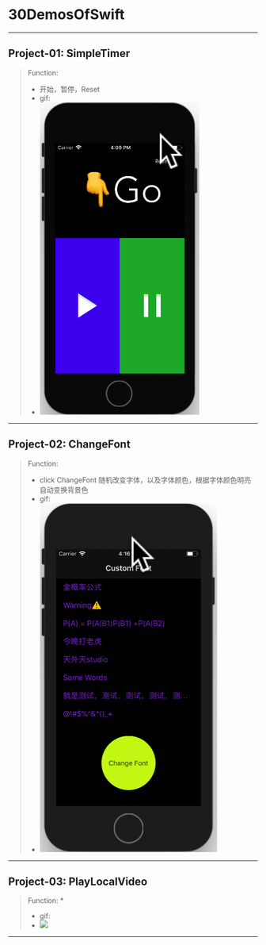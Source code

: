 # 30DemosOfSwift
--------
## Project-01: SimpleTimer
> Function: 
> * 开始，暂停，Reset
> * gif:
> * ![](https://github.com/96Rick/30DemosOfSwift/blob/master/Project-01%20SimpleTimer/simpleTimergif.gif)
--------
## Project-02: ChangeFont
> Function:
> * click ChangeFont 随机改变字体，以及字体颜色，根据字体颜色明亮自动变换背景色
> * gif:
> * ![](https://github.com/96Rick/30DemosOfSwift/blob/master/Project-02%20ChangFont/RandomFont.gif)
----------
## Project-03: PlayLocalVideo
> Function:
> * 
> * gif:
> * ![](https://github.com/96Rick/30DemosOfSwift/blob/master/Project-03%20LocalVideo/Project-03%20LocalVideo/2017-11-13%2022.37.39.gif)
----------



